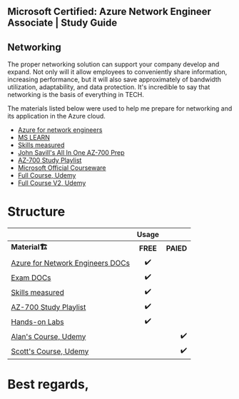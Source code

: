 ## Microsoft Certified: Azure Network Engineer Associate | Study Guide

## Networking
The proper networking solution can support your company develop and expand. Not only will it allow employees to conveniently share information, increasing performance, but it will also save approximately of bandwidth utilization, adaptability, and data protection. It's incredible to say that networking is the basis of everything in TECH.

The materials listed below were used to help me prepare for networking and its application in the Azure cloud.

- [Azure for network engineers](https://docs.microsoft.com/en-us/azure/networking/azure-for-network-engineers)
- [MS LEARN](https://docs.microsoft.com/en-us/certifications/exams/az-700)
- [Skills measured]()
- [John Savill's All In One AZ-700 Prep](https://www.youtube.com/watch?v=nVZYDhB_M64)
- [AZ-700 Study Playlist](https://www.youtube.com/playlist?list=PLlVtbbG169nGeFODKRZhjqdSxFpSPXVOa)
- [Microsoft Official Courseware](https://microsoftlearning.github.io/AZ-700-Designing-and-Implementing-Microsoft-Azure-Networking-Solutions/)
-  [Full Course, Udemy](https://www.udemy.com/course/azure-exam-700/)
- [Full Course V2, Udemy](https://www.udemy.com/course/az700-azure/) 

# Structure
| |  Usage|     |
|:-------- |:--------:| --------:|
| <b>Material<b>🏗️        |  <b>FREE<b>   |     <b>PAIED<b> |
| [Azure for Network Engineers DOCs](https://docs.aws.amazon.com/)      |  ✔️    |     |
| [Exam DOCs](https://docs.aws.amazon.com/)      |  ✔️    |     |
|[Skills measured]()      |     ✔️ |      |
|[AZ-700 Study Playlist](https://www.youtube.com/playlist?list=PLlVtbbG169nGeFODKRZhjqdSxFpSPXVOa)      | ✔️      |     |
| [Hands-on Labs](https://microsoftlearning.github.io/AZ-700-Designing-and-Implementing-Microsoft-Azure-Networking-Solutions/)      |    ✔️ |     |
|    [Alan's Course, Udemy](https://www.udemy.com/course/azure-exam-700/)  |   |  ✔️    |
| [Scott's Course, Udemy](https://www.udemy.com/course/az700-azure/)      |  |   ✔️   |

# Best regards,
